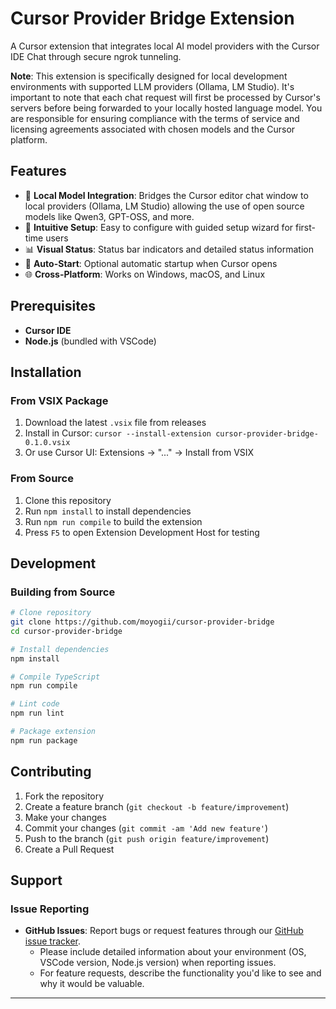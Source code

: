 # Cursor Provider Bridge Extension

A Cursor extension that integrates local AI model providers with the Cursor IDE Chat through secure ngrok tunneling.

**Note**: This extension is specifically designed for local development environments with supported LLM providers (Ollama, LM Studio). It's important to note that each chat request will first be processed by Cursor's servers before being forwarded to your locally hosted language model. You are responsible for ensuring compliance with the terms of service and licensing agreements associated with chosen models and the Cursor platform.

## Features

- 🤖 **Local Model Integration**: Bridges the Cursor editor chat window to local providers (Ollama, LM Studio) allowing the use of open source models like Qwen3, GPT-OSS, and more.
- 🎯 **Intuitive Setup**: Easy to configure with guided setup wizard for first-time users
- 📊 **Visual Status**: Status bar indicators and detailed status information
- 🔄 **Auto-Start**: Optional automatic startup when Cursor opens
- 🌐 **Cross-Platform**: Works on Windows, macOS, and Linux

## Prerequisites

- **Cursor IDE**
- **Node.js** (bundled with VSCode)

## Installation

### From VSIX Package
1. Download the latest `.vsix` file from releases
2. Install in Cursor: `cursor --install-extension cursor-provider-bridge-0.1.0.vsix`
3. Or use Cursor UI: Extensions → "..." → Install from VSIX

### From Source
1. Clone this repository
2. Run `npm install` to install dependencies
3. Run `npm run compile` to build the extension
4. Press `F5` to open Extension Development Host for testing

## Development

### Building from Source

```bash
# Clone repository
git clone https://github.com/moyogii/cursor-provider-bridge
cd cursor-provider-bridge

# Install dependencies
npm install

# Compile TypeScript
npm run compile

# Lint code
npm run lint

# Package extension
npm run package
```

## Contributing

1. Fork the repository
2. Create a feature branch (`git checkout -b feature/improvement`)
3. Make your changes
4. Commit your changes (`git commit -am 'Add new feature'`)
5. Push to the branch (`git push origin feature/improvement`)
6. Create a Pull Request

## Support

### Issue Reporting
- **GitHub Issues**: Report bugs or request features through our [GitHub issue tracker](https://github.com/moyogii/cursor-provider-bridge/issues).
  - Please include detailed information about your environment (OS, VSCode version, Node.js version) when reporting issues.
  - For feature requests, describe the functionality you'd like to see and why it would be valuable.
---